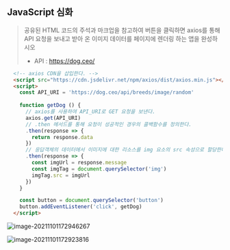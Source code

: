 ## JavaScript 심화

> 공유된 HTML 코드의 주석과 마크업을 참고하여 버튼을 클릭하면 axios를 통해 API 요청을 보내고 받아 온 이미지 데이터를 페이지에 렌더링 하는 앱을 완성하시오
>
> - API : https://dog.ceo/

```html
  <!-- axios CDN을 삽입한다. -->
  <script src="https://cdn.jsdelivr.net/npm/axios/dist/axios.min.js"></script>
  <script>
    const API_URI = 'https://dog.ceo/api/breeds/image/random'
    
    function getDog () {
      // axios를 사용하여 API_URI로 GET 요청을 보낸다.
      axios.get(API_URI)
      // .then 메서드를 통해 요청이 성공적인 경우의 콜백함수를 정의한다.
      .then(response => {
        return response.data
      })
      // 응답객체의 데이터에서 이미지에 대한 리소스를 img 요소의 src 속성으로 할당한다.
      .then(response => {
        const imgUrl = response.message
        const imgTag = document.querySelector('img')
        imgTag.src = imgUrl
      })
    }

    const button = document.querySelector('button')
    button.addEventListener('click', getDog)
  </script>
```

![image-20211101172946267](C:\Users\j2woo\AppData\Roaming\Typora\typora-user-images\image-20211101172946267.png)

![image-20211101172923816](C:\Users\j2woo\AppData\Roaming\Typora\typora-user-images\image-20211101172923816.png)